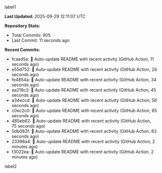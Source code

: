 
label1 
<!-- ACTIVITY_START -->
**Last Updated:** 2025-09-29 12:11:07 UTC

**Repository Stats:**
- Total Commits: 905
- Last Commit: 11 seconds ago

**Recent Commits:**
- fcaad5a: 🤖 Auto-update README with recent activity (GitHub Action, 11 seconds ago)
- e55d752: 🤖 Auto-update README with recent activity (GitHub Action, 24 seconds ago)
- fe4854a: 🤖 Auto-update README with recent activity (GitHub Action, 34 seconds ago)
- aa219c2: 🤖 Auto-update README with recent activity (GitHub Action, 45 seconds ago)
- a34eccd: 🤖 Auto-update README with recent activity (GitHub Action, 56 seconds ago)
- c0ec2c0: 🤖 Auto-update README with recent activity (GitHub Action, 65 seconds ago)
- 485eb62: 🤖 Auto-update README with recent activity (GitHub Action, 75 seconds ago)
- 5db082f: 🤖 Auto-update README with recent activity (GitHub Action, 83 seconds ago)
- 23398a4: 🤖 Auto-update README with recent activity (GitHub Action, 2 minutes ago)
- f3022ea: 🤖 Auto-update README with recent activity (GitHub Action, 2 minutes ago)
<!-- ACTIVITY_END -->

label2
